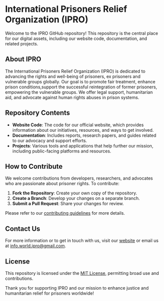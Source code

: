 
# International Prisoners Relief Organization (IPRO)

Welcome to the IPRO GitHub repository! This repository is the central place for our digital assets, including our website code, documentation, and related projects.

## About IPRO

The International Prisoners Relief Organization (IPRO) is dedicated to advancing the rights and well-being of prisoners, ex prisoners and vulnerable groups globally. Our goal is to promote fair treatment, enhance prison conditions,support the successful reintegration of former prisoners, empowering the vulnerable  groups. We offer legal support, humanitarian aid, and advocate against human rights abuses in prison systems.

## Repository Contents

- **Website Code**: The code for our official website, which provides information about our initiatives, resources, and ways to get involved.
- **Documentation**: Includes reports, research papers, and guides related to our advocacy and support efforts.
- **Projects**: Various tools and applications that help further our mission, including public-facing platforms and resources.

## How to Contribute

We welcome contributions from developers, researchers, and advocates who are passionate about prisoner rights. To contribute:

1. **Fork the Repository**: Create your own copy of the repository.
2. **Create a Branch**: Develop your changes on a separate branch.
3. **Submit a Pull Request**: Share your changes for review.

Please refer to our [contributing guidelines](CONTRIBUTING.md) for more details.

## Contact Us

For more information or to get in touch with us, visit our [website](https://www.ipro.org) or email us at [info.world.ipro@gmail.com](mailto:info.world.ipro@gmail.com).

## License

This repository is licensed under the [MIT License](LICENSE), permitting broad use and contributions.

Thank you for supporting IPRO and our mission to enhance justice and humanitarian relief for prisoners worldwide!
